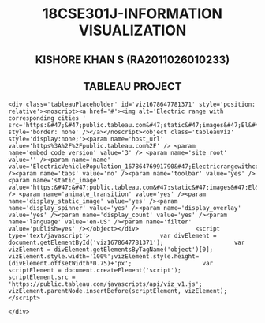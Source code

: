 <html>
<title>INFORMATION VISUALIZATION</title>

<head>
    <style>
h1 {
  text-align: center;
}
h2 {
  text-align: center;
}
</style>
</head>

<body>
    <h1>18CSE301J-INFORMATION VISUALIZATION</h1>
    <h2>KISHORE KHAN S (RA2011026010233) </h2>
    <h2>TABLEAU PROJECT</h2>
   
    <div class='tableauPlaceholder' id='viz1678647781371' style='position: relative'><noscript><a href='#'><img alt='Electric range with corresponding cities ' src='https:&#47;&#47;public.tableau.com&#47;static&#47;images&#47;El&#47;ElectricVehiclePopulation_16786476991790&#47;Electricrangewithcorrespondingcities&#47;1_rss.png' style='border: none' /></a></noscript><object class='tableauViz'  style='display:none;'><param name='host_url' value='https%3A%2F%2Fpublic.tableau.com%2F' /> <param name='embed_code_version' value='3' /> <param name='site_root' value='' /><param name='name' value='ElectricVehiclePopulation_16786476991790&#47;Electricrangewithcorrespondingcities' /><param name='tabs' value='no' /><param name='toolbar' value='yes' /><param name='static_image' value='https:&#47;&#47;public.tableau.com&#47;static&#47;images&#47;El&#47;ElectricVehiclePopulation_16786476991790&#47;Electricrangewithcorrespondingcities&#47;1.png' /> <param name='animate_transition' value='yes' /><param name='display_static_image' value='yes' /><param name='display_spinner' value='yes' /><param name='display_overlay' value='yes' /><param name='display_count' value='yes' /><param name='language' value='en-US' /><param name='filter' value='publish=yes' /></object></div>                <script type='text/javascript'>                    var divElement = document.getElementById('viz1678647781371');                    var vizElement = divElement.getElementsByTagName('object')[0];                    vizElement.style.width='100%';vizElement.style.height=(divElement.offsetWidth*0.75)+'px';                    var scriptElement = document.createElement('script');                    scriptElement.src = 'https://public.tableau.com/javascripts/api/viz_v1.js';                    vizElement.parentNode.insertBefore(scriptElement, vizElement);                </script>
        
    </div>
</body>

</html>
